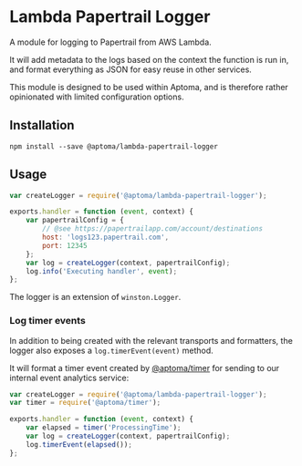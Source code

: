 Lambda Papertrail Logger
========================

A module for logging to Papertrail from AWS Lambda.

It will add metadata to the logs based on the context the function is run in, and format everything as JSON for easy reuse in other services.

This module is designed to be used within Aptoma, and is therefore rather opinionated with limited configuration options.

Installation
------------

    npm install --save @aptoma/lambda-papertrail-logger

Usage
-----

```js
var createLogger = require('@aptoma/lambda-papertrail-logger');

exports.handler = function (event, context) {
	var papertrailConfig = {
		// @see https://papertrailapp.com/account/destinations
		host: 'logs123.papertrail.com',
		port: 12345
	};
	var log = createLogger(context, papertrailConfig);
	log.info('Executing handler', event);
};
```

The logger is an extension of `winston.Logger`.

### Log timer events

In addition to being created with the relevant transports and formatters, the logger also exposes a `log.timerEvent(event)` method.

It will format a timer event created by [@aptoma/timer](https://github.com/aptoma/node.timer) for sending to our internal event analytics service:

```js
var createLogger = require('@aptoma/lambda-papertrail-logger');
var timer = require('@aptoma/timer');

exports.handler = function (event, context) {
	var elapsed = timer('ProcessingTime');
	var log = createLogger(context, papertrailConfig);
	log.timerEvent(elapsed());
};
```
